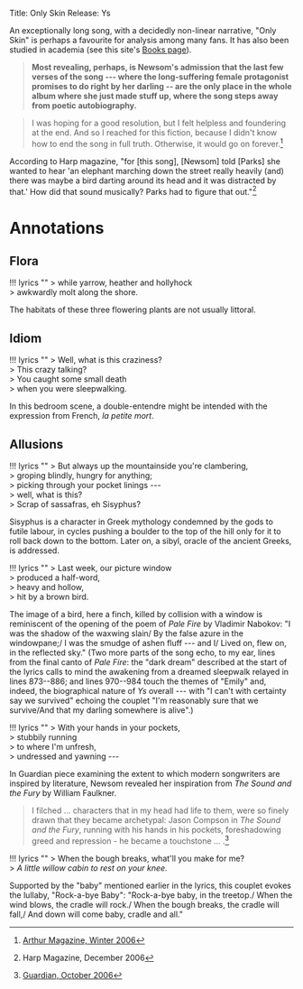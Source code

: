 Title: Only Skin
Release: Ys

An exceptionally long song, with a decidedly non-linear narrative, "Only Skin" is perhaps a favourite for analysis among many fans. It has also been studied in academia (see this site's [Books page]({filename}../books.md)).

> **Most revealing, perhaps, is Newsom's admission that the last few verses of the song --- where the long-suffering female protagonist promises to do right by her darling -- are the only place in the whole album where she just made stuff up, where the song steps away from poetic autobiography.**

>I was hoping for a good resolution, but I felt helpless and foundering at the end. And so I reached for this fiction, because I didn't know how to end the song in full truth. Otherwise, it would go on forever.[^arthur]

[^arthur]:[Arthur Magazine, Winter 2006][arthur]

According to Harp magazine, "for [this song], [Newsom] told [Parks] she wanted to hear 'an elephant marching down the street really heavily (and) there was maybe a bird darting around its head and it was distracted by that.' How did that sound musically? Parks had to figure that out."[^harp]

[^harp]:Harp Magazine, December 2006

# Annotations #

## Flora ##

!!! lyrics ""
	> while yarrow, heather and hollyhock  
	> awkwardly molt along the shore.
	
The habitats of these three flowering plants are not usually littoral.

## Idiom ##

!!! lyrics ""
	> Well, what is this craziness?  
	> This crazy talking?  
	> You caught some small death  
	> when you were sleepwalking.
	
In this bedroom scene, a double-entendre might be intended with the expression from French, *la petite mort*.

## Allusions ##

!!! lyrics ""
	> But always up the mountainside you're clambering,  
	> groping blindly, hungry for anything;  
	> picking through your pocket linings ---  
	> well, what is this?  
	> Scrap of sassafras, eh Sisyphus?
	
Sisyphus is a character in Greek mythology condemned by the gods to futile labour, in cycles pushing a boulder to the top of the hill only for it to roll back down to the bottom. Later on, a sibyl, oracle of the ancient Greeks, is addressed.

!!! lyrics ""
	> Last week, our picture window  
	> produced a half-word,  
	> heavy and hollow,  
	> hit by a brown bird.
	
The image of a bird, here a finch, killed by collision with a window is reminiscent of the opening of the poem of *Pale Fire* by Vladimir Nabokov: "I was the shadow of the waxwing slain/ By the false azure in the windowpane;/ I was the smudge of ashen fluff --- and I/ Lived on, flew on, in the reflected sky."
(Two more parts of the song echo, to my ear, lines from the final canto of *Pale Fire*: the "dark dream" described at the start of the lyrics calls to mind the awakening from a dreamed sleepwalk relayed in lines 873--886; and lines 970--984 touch the themes of "Emily" and, indeed, the biographical nature of *Ys* overall --- with "I can't with certainty say we survived" echoing the couplet "I'm reasonably sure that we survive/And that my darling somewhere is alive".)

!!! lyrics ""
	> With your hands in your pockets,  
	> stubbily running  
	> to where I'm unfresh,  
	> undressed and yawning ---  
	
In Guardian piece examining the extent to which modern songwriters are inspired by literature, Newsom revealed her inspiration from *The Sound and the Fury* by William Faulkner.

> I filched ... characters that in my head had life to them, were so finely drawn that they became archetypal: Jason Compson in *The Sound and the Fury*, running with his hands in his pockets, foreshadowing greed and repression - he became a touchstone ... .[^guardianp]

[^guardianp]:[Guardian, October 2006][guardianp]

!!! lyrics ""
	> When the bough breaks, what'll you make for me?  
	> *A little willow cabin to rest on your knee.*
	
Supported by the "baby" mentioned earlier in the lyrics, this couplet evokes the lullaby, "Rock-a-bye Baby": "Rock-a-bye baby, in the treetop./ When the wind blows, the cradle will rock./ When the bough breaks, the cradle will fall,/ And down will come baby, cradle and all."

[arthur]: https://arthurmag.com/2006/12/23/nearer-the-heart-of-things-erik-davis-on-joanna-newsom-from-arthur-no-25winter-02006/
[guardianp]: https://www.theguardian.com/music/2006/oct/13/poetry.popandrock
